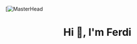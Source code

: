 [![MasterHead](https://images.prismic.io/axerve/5f7deac7-235e-4d48-9131-8de68711bc8e_Blockchain%20-%20Blog.jpg?ixlib=gatsbyFP&auto=compress%2Cformat&fit=max)
<h1 align="center">Hi 👋, I'm Ferdi


